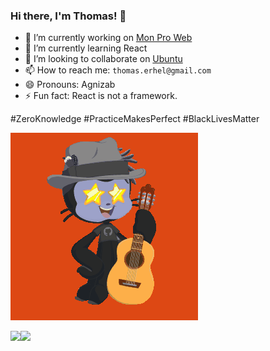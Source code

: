 ### Hi there, I'm Thomas! 👋

- 🔭 I’m currently working on [Mon Pro Web](https://monproweb.io)
- 🌱 I’m currently learning React
- 👯 I’m looking to collaborate on [Ubuntu](https://launchpad.net/~thomaserhel)
- 📫 How to reach me:  `thomas.erhel@gmail.com`
- 😄 Pronouns: Agnizab
- ⚡ Fun fact: React is not a framework.

#ZeroKnowledge
#PracticeMakesPerfect
#BlackLivesMatter

![Ubuntocat](ubuntocat.gif)

<img align="left" src="https://github-readme-stats.vercel.app/api?username=ThomasErhel&count_private=true&line_height=21&show_icons=true&hide_border=true"/>
<img align="left" src="https://github-readme-stats.vercel.app/api/top-langs/?username=ThomasErhel&layout=compact&card_width=250&hide_border=true"/>
